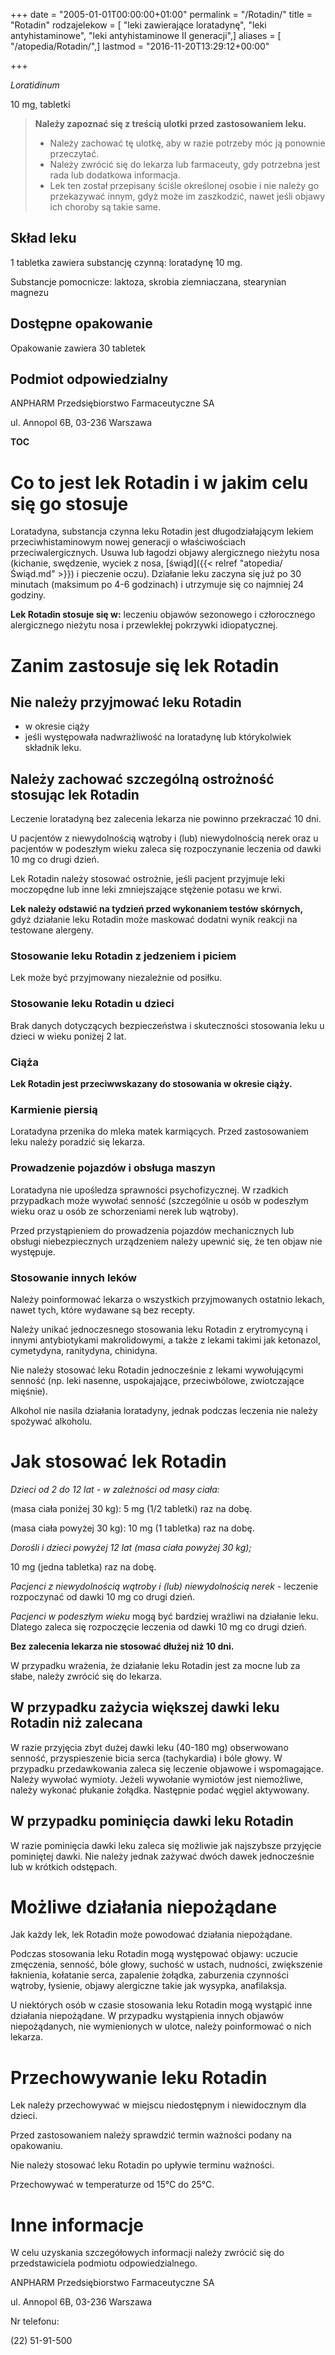 +++
date = "2005-01-01T00:00:00+01:00"
permalink = "/Rotadin/"
title = "Rotadin"
rodzajelekow = [ "leki zawierające loratadynę", "leki antyhistaminowe", "leki antyhistaminowe II generacji",]
aliases = [ "/atopedia/Rotadin/",]
lastmod = "2016-11-20T13:29:12+00:00"

+++

*Loratidinum*

10 mg, tabletki

> **Należy zapoznać się z treścią ulotki przed zastosowaniem leku.**
>
> -   Należy zachować tę ulotkę, aby w razie potrzeby móc ją ponownie przeczytać.
> -   Należy zwrócić się do lekarza lub farmaceuty, gdy potrzebna jest rada lub dodatkowa informacja.
> -   Lek ten został przepisany ściśle określonej osobie i nie należy go przekazywać innym, gdyż może im zaszkodzić, nawet jeśli objawy ich choroby są takie same.

Skład leku
----------

1 tabletka zawiera substancję czynną: loratadynę 10 mg.

Substancje pomocnicze: laktoza, skrobia ziemniaczana, stearynian magnezu

Dostępne opakowanie
-------------------

Opakowanie zawiera 30 tabletek

Podmiot odpowiedzialny
----------------------

ANPHARM Przedsiębiorstwo Farmaceutyczne SA

ul. Annopol 6B, 03-236 Warszawa

__TOC__

Co to jest lek Rotadin i w jakim celu się go stosuje
====================================================

Loratadyna, substancja czynna leku Rotadin jest długodziałającym lekiem przeciwhistaminowym nowej generacji o właściwościach przeciwalergicznych. Usuwa lub łagodzi objawy alergicznego nieżytu nosa (kichanie, swędzenie, wyciek z nosa, [świąd]({{< relref "atopedia/Świąd.md" >}}) i pieczenie oczu). Działanie leku zaczyna się już po 30 minutach (maksimum po 4-6 godzinach) i utrzymuje się co najmniej 24 godziny.

**Lek Rotadin stosuje się w:** leczeniu objawów sezonowego i człorocznego alergicznego nieżytu nosa i przewlekłej pokrzywki idiopatycznej.

Zanim zastosuje się lek Rotadin
===============================

Nie należy przyjmować leku Rotadin
----------------------------------

-   w okresie ciąży
-   jeśli występowała nadwrażliwość na loratadynę lub którykolwiek składnik leku.

Należy zachować szczególną ostrożność stosując lek Rotadin
----------------------------------------------------------

Leczenie loratadyną bez zalecenia lekarza nie powinno przekraczać 10 dni.

U pacjentów z niewydolnością wątroby i (lub) niewydolnością nerek oraz u pacjentów w podeszłym wieku zaleca się rozpoczynanie leczenia od dawki 10 mg co drugi dzień.

Lek Rotadin należy stosować ostrożnie, jeśli pacjent przyjmuje leki moczopędne lub inne leki zmniejszające stężenie potasu we krwi.

**Lek należy odstawić na tydzień przed wykonaniem testów skórnych,** gdyż działanie leku Rotadin może maskować dodatni wynik reakcji na testowane alergeny.

### Stosowanie leku Rotadin z jedzeniem i piciem

Lek może być przyjmowany niezależnie od posiłku.

### Stosowanie leku Rotadin u dzieci

Brak danych dotyczących bezpieczeństwa i skuteczności stosowania leku u dzieci w wieku poniżej 2 lat.

### Ciąża

**Lek Rotadin jest przeciwwskazany do stosowania w okresie ciąży.**

### Karmienie piersią

Loratadyna przenika do mleka matek karmiących. Przed zastosowaniem leku należy poradzić się lekarza.

### Prowadzenie pojazdów i obsługa maszyn

Loratadyna nie upośledza sprawności psychofizycznej. W rzadkich przypadkach może wywołać senność (szczególnie u osób w podeszłym wieku oraz u osób ze schorzeniami nerek lub wątroby).

Przed przystąpieniem do prowadzenia pojazdów mechanicznych lub obsługi niebezpiecznych urządzeniem należy upewnić się, że ten objaw nie występuje.

### Stosowanie innych leków

Należy poinformować lekarza o wszystkich przyjmowanych ostatnio lekach, nawet tych, które wydawane są bez recepty.

Należy unikać jednoczesnego stosowania leku Rotadin z erytromycyną i innymi antybiotykami makrolidowymi, a także z lekami takimi jak ketonazol, cymetydyna, ranitydyna, chinidyna.

Nie należy stosować leku Rotadin jednocześnie z lekami wywołującymi senność (np. leki nasenne, uspokajające, przeciwbólowe, zwiotczające mięśnie).

Alkohol nie nasila działania loratadyny, jednak podczas leczenia nie należy spożywać alkoholu.

Jak stosować lek Rotadin
========================

*Dzieci od 2 do 12 lat - w zależności od masy ciała:*


(masa ciała poniżej 30 kg): 5 mg (1/2 tabletki) raz na dobę.

(masa ciała powyżej 30 kg): 10 mg (1 tabletka) raz na dobę.

*Dorośli i dzieci powyżej 12 lat (masa ciała powyżej 30 kg);*


10 mg (jedna tabletka) raz na dobę.

*Pacjenci z niewydolnością wątroby i (lub) niewydolnością nerek* - leczenie rozpoczynać od dawki 10 mg co drugi dzień.

*Pacjenci w podeszłym wieku* mogą być bardziej wrażliwi na działanie leku. Dlatego zaleca się rozpoczęcie leczenia od dawki 10 mg co drugi dzień.

**Bez zalecenia lekarza nie stosować dłużej niż 10 dni.**

W przypadku wrażenia, że działanie leku Rotadin jest za mocne lub za słabe, należy zwrócić się do lekarza.

W przypadku zażycia większej dawki leku Rotadin niż zalecana
------------------------------------------------------------

W razie przyjęcia zbyt dużej dawki leku (40-180 mg) obserwowano senność, przyspieszenie bicia serca (tachykardia) i bóle głowy. W przypadku przedawkowania zaleca się leczenie objawowe i wspomagające. Należy wywołać wymioty. Jeżeli wywołanie wymiotów jest niemożliwe, należy wykonać płukanie żołądka. Następnie podać węgiel aktywowany.

W przypadku pominięcia dawki leku Rotadin
-----------------------------------------

W razie pominięcia dawki leku zaleca się możliwie jak najszybsze przyjęcie pominiętej dawki. Nie należy jednak zażywać dwóch dawek jednocześnie lub w krótkich odstępach.

Możliwe działania niepożądane
=============================

Jak każdy lek, lek Rotadin może powodować działania niepożądane.

Podczas stosowania leku Rotadin mogą występować objawy: uczucie zmęczenia, senność, bóle głowy, suchość w ustach, nudności, zwiększenie łaknienia, kołatanie serca, zapalenie żołądka, zaburzenia czynności wątroby, łysienie, objawy alergiczne takie jak wysypka, anafilaksja.

U niektórych osób w czasie stosowania leku Rotadin mogą wystąpić inne działania niepożądane. W przypadku wystąpienia innych objawów niepożądanych, nie wymienionych w ulotce, należy poinformować o nich lekarza.

Przechowywanie leku Rotadin
===========================

Lek należy przechowywać w miejscu niedostępnym i niewidocznym dla dzieci.

Przed zastosowaniem należy sprawdzić termin ważności podany na opakowaniu.

Nie należy stosować leku Rotadin po upływie terminu ważności.

Przechowywać w temperaturze od 15°C do 25°C.

Inne informacje
===============

W celu uzyskania szczegółowych informacji należy zwrócić się do przedstawiciela podmiotu odpowiedzialnego.

ANPHARM Przedsiębiorstwo Farmaceutyczne SA

ul. Annopol 6B, 03-236 Warszawa

Nr telefonu:

(22) 51-91-500
